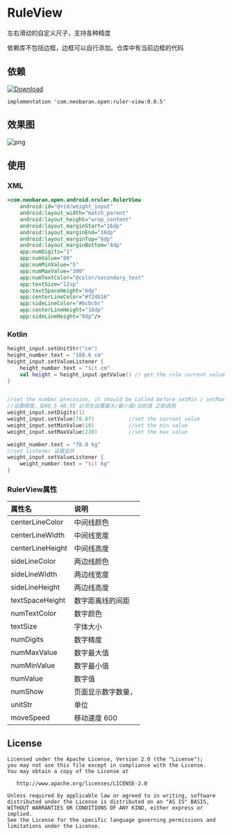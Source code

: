 # RuleView

左右滑动的自定义尺子，支持各种精度

依赖库不包括边框，边框可以自行添加。仓库中有当前边框的代码

## 依赖
 [ ![Download](https://api.bintray.com/packages/st2udio/neo-open/ruler-view/images/download.svg) ](https://bintray.com/st2udio/neo-open/ruler-view/_latestVersion)

`implementation 'com.neobaran.open:ruler-view:0.0.5'`


## 效果图

![png](https://github.com/szpnygo/RulerView/blob/master/images/index.png?raw=true)


## 使用
### XML
```xml
<com.neobaran.open.android.nruler.RulerView
    android:id="@+id/weight_input"
    android:layout_width="match_parent"
    android:layout_height="wrap_content"
    android:layout_marginStart="16dp"
    android:layout_marginEnd="16dp"
    android:layout_marginTop="6dp"
    android:layout_marginBottom="4dp"
    app:numDigits="1"
    app:numValue="80"
    app:numMinValue="5"
    app:numMaxValue="300"
    app:numTextColor="@color/secondary_text"
    app:textSize="12sp"
    app:textSpaceHeight="6dp"
    app:centerLineColor="#f24b16"
    app:sideLineColor="#bcbcbc"
    app:centerLineHeight="16dp"
    app:sideLineHeight="8dp"/>
```

### Kotlin
```kotlin
height_input.setUnitStr("cm")
height_number.text = "188.6 cm"
height_input.setValueListener {
    height_number.text = "$it cm"
    val height = height_input.getValue() // get the rule current value
}


//set the number precision, it should be called before setMin / setMax / setValue
//设置精度，如40.5 40.55 必须在设置最大/最小值/当前值 之前调用
weight_input.setDigits(1)
weight_input.setValue(78.8f)           //set the current value
weight_input.setMinValue(10)           //set the min value
weight_input.setMaxValue(220)          //set the max value

weight_number.text = "78.8 kg"
//set listener 设置监听
weight_input.setValueListener {
    weight_number.text = "$it kg"
}
```

### RulerView属性

属性名 | 说明
:------ | :------
centerLineColor | 中间线颜色
centerLineWidth | 中间线宽度
centerLineHeight | 中间线高度
sideLineColor | 两边线颜色
sideLineWidth | 两边线宽度
sideLineHeight | 两边线高度
textSpaceHeight | 数字距离线的间距
numTextColor | 数字颜色
textSize | 字体大小
numDigits | 数字精度
numMaxValue | 数字最大值
numMinValue | 数字最小值
numValue | 数字值
numShow | 页面显示数字数量，
unitStr | 单位
moveSpeed | 移动速度 600

License
---

	Licensed under the Apache License, Version 2.0 (the "License");
	you may not use this file except in compliance with the License.
	You may obtain a copy of the License at

	   http://www.apache.org/licenses/LICENSE-2.0

	Unless required by applicable law or agreed to in writing, software
	distributed under the License is distributed on an "AS IS" BASIS,
	WITHOUT WARRANTIES OR CONDITIONS OF ANY KIND, either express or implied.
	See the License for the specific language governing permissions and
	limitations under the License.

